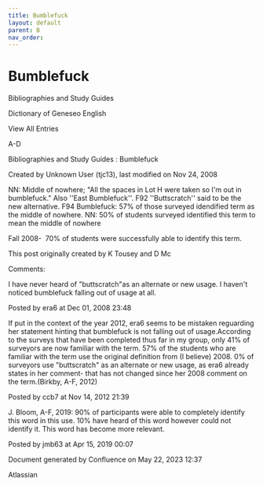 ```yaml
---
title: Bumblefuck
layout: default
parent: B
nav_order:
---
```


# Bumblefuck

Bibliographies and Study Guides

Dictionary of Geneseo English

View All Entries

A-D

Bibliographies and Study Guides : Bumblefuck

Created by  Unknown User (tjc13), last modified on Nov 24, 2008

NN: Middle of nowhere; &quot;All the spaces in Lot H were taken so I'm out in bumblefuck.&quot; Also ''East Bumblefuck''. F92 ''Buttscratch'' said to be the new alternative. F94 Bumblefuck: 57% of those surveyed idendified term as the middle of nowhere. NN: 50% of students surveyed identified this term to mean the middle of nowhere

Fall 2008-  70% of students were successfully able to identify this term.

This post originally created by K Tousey and D Mc

Comments:

I have never heard of &quot;buttscratch&quot;as an alternate or new usage. I haven't noticed bumblefuck falling out of usage at all.

Posted by era6 at Dec 01, 2008 23:48

If put in the context of the year 2012, era6 seems to be mistaken reguarding her statement hinting that bumblefuck is not falling out of usage.According to the surveys that have been completed thus far in my group, only 41% of surveyors are now familiar with the term. 57% of the students who are familiar with the term use the original definition from (I believe) 2008. 0% of surveyors use &quot;buttscratch&quot; as an alternate or new usage, as era6 already states in her comment- that has not changed since her 2008 comment on the term.(Birkby, A-F, 2012) 

Posted by ccb7 at Nov 14, 2012 21:39

J. Bloom, A-F, 2019: 90% of participants were able to completely identify this word in this use. 10% have heard of this word however could not identify it. This word has become more relevant. 

Posted by jmb63 at Apr 15, 2019 00:07

Document generated by Confluence on May 22, 2023 12:37

Atlassian
